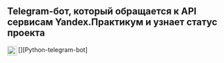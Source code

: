 ## Telegram-бот, который обращается к API сервисам Yandex.Практикум и узнает статус проекта
[<img align="left" alt="https://python-telegram-bot.org/" width="22px" src="https://img.shields.io/badge/python-telegram--bot-blue" />][Python-telegram-bot]

